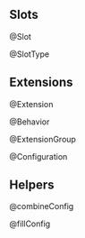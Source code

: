 ## Slots

@Slot

@SlotType

## Extensions

@Extension

@Behavior

@ExtensionGroup

@Configuration

## Helpers

@combineConfig

@fillConfig
